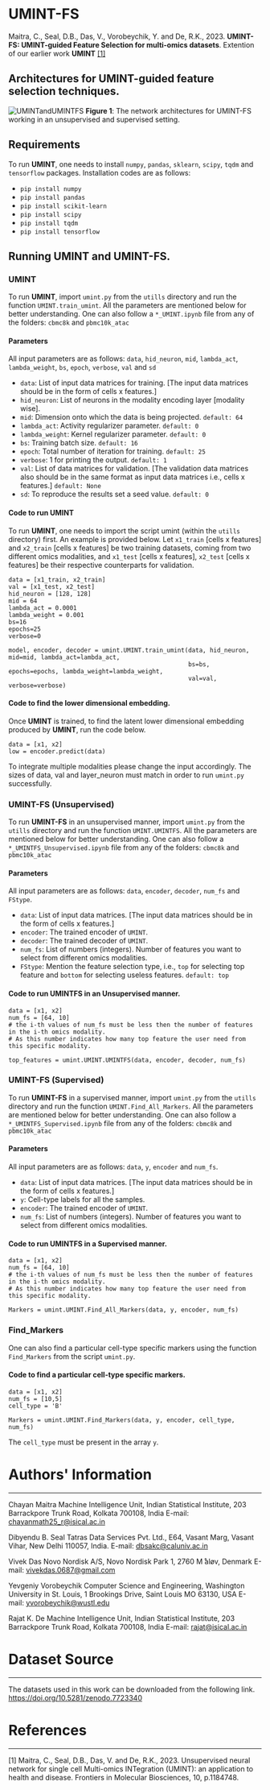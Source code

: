 # UMINT-FS
Maitra, C., Seal, D.B., Das, V., Vorobeychik, Y. and De, R.K., 2023. **UMINT-FS: UMINT-guided Feature Selection for multi-omics datasets**.
Extention of our earlier work **UMINT** [[1]](#1)

## Architectures for UMINT-guided feature selection techniques. 
![UMINTandUMINTFS](https://github.com/shallowlearner93/UMINT-FS/assets/113589317/c71915b0-7dff-4234-99d4-d3013b46f37e)
**Figure 1**: The network architectures for UMINT-FS working in an unsupervised and supervised setting.

## Requirements
To run **UMINT**, one needs to install `numpy`, `pandas`, `sklearn`, `scipy`, `tqdm` and `tensorflow` packages. Installation codes are as follows:
+ `pip install numpy`
+ `pip install pandas`
+ `pip install scikit-learn`
+ `pip install scipy`
+ `pip install tqdm`
+ `pip install tensorflow`

## Running UMINT and UMINT-FS.
### UMINT
To run **UMINT**, import `umint.py` from the `utills` directory and run the function `UMINT.train_umint`. All the parameters are mentioned below for better understanding. One can also follow a `*_UMINT.ipynb` file from any of the folders: `cbmc8k` and `pbmc10k_atac`

#### Parameters 
All input parameters are as follows: `data`, `hid_neuron`, `mid`, `lambda_act`, `lambda_weight`, `bs`, `epoch`, `verbose`, `val` and `sd`
+ `data`: List of input data matrices for training. [The input data matrices should be in the form of cells x features.]
+ `hid_neuron`: List of neurons in the modality encoding layer [modality wise].
+ `mid`: Dimension onto which the data is being projected. `default: 64`
+ `lambda_act`: Activity regularizer parameter. `default: 0`
+ `lambda_weight`: Kernel regularizer parameter. `default: 0`
+ `bs`: Training batch size. `default: 16`
+ `epoch`: Total number of iteration for training. `default: 25`
+ `verbose`: 1 for printing the output. `default: 1`
+ `val`: List of data matrices for validation. [The validation data matrices also should be in the same format as input data matrices i.e., cells x features.] `default: None`
+ `sd`: To reproduce the results set a seed value. `default: 0`

#### Code to run UMINT
To run **UMINT**, one needs to import the script umint (within the `utills` directory) first. An example is provided below. Let `x1_train` [cells x features] and `x2_train` [cells x features] be two training datasets, coming from two different omics modalities, and `x1_test` [cells x features], `x2_test` [cells x features] be their respective counterparts for validation.
```
data = [x1_train, x2_train]
val = [x1_test, x2_test]
hid_neuron = [128, 128]
mid = 64
lambda_act = 0.0001
lambda_weight = 0.001
bs=16
epochs=25
verbose=0

model, encoder, decoder = umint.UMINT.train_umint(data, hid_neuron, mid=mid, lambda_act=lambda_act,
                                                  bs=bs, epochs=epochs, lambda_weight=lambda_weight,
                                                  val=val, verbose=verbose)
```
#### Code to find the lower dimensional embedding.
Once **UMINT** is trained, to find the latent lower dimensional embedding produced by **UMINT**, run the code below.
```
data = [x1, x2]
low = encoder.predict(data) 
```
To integrate multiple modalities please change the input accordingly. The sizes of data, val and layer_neuron must match in order to run `umint.py` successfully. 

### UMINT-FS (Unsupervised)
To run **UMINT-FS** in an unsupervised manner, import `umint.py` from the `utills` directory and run the function `UMINT.UMINTFS`. All the parameters are mentioned below for better understanding. One can also follow a `*_UMINTFS_Unsupervised.ipynb` file from any of the folders: `cbmc8k` and `pbmc10k_atac`

#### Parameters 
All input parameters are as follows: `data`, `encoder`, `decoder`, `num_fs` and `FStype`.
+ `data`: List of input data matrices. [The input data matrices should be in the form of cells x features.]
+ `encoder`: The trained encoder of `UMINT`.
+ `decoder`: The trained decoder of `UMINT`.
+ `num_fs`: List of numbers (integers). Number of features you want to select from different omics modalities. 
+ `FStype`: Mention the feature selection type, i.e., `top` for selecting top feature and `bottom` for selecting useless features. `default: top`

#### Code to run UMINTFS in an Unsupervised manner.
```
data = [x1, x2]
num_fs = [64, 10]
# the i-th values of num_fs must be less then the number of features in the i-th omics modality.
# As this number indicates how many top feature the user need from this specific modality.

top_features = umint.UMINT.UMINTFS(data, encoder, decoder, num_fs)
```


### UMINT-FS (Supervised)
To run **UMINT-FS** in a supervised manner, import `umint.py` from the `utills` directory and run the function `UMINT.Find_All_Markers`. All the parameters are mentioned below for better understanding. One can also follow a `*_UMINTFS_Supervised.ipynb` file from any of the folders: `cbmc8k` and `pbmc10k_atac`

#### Parameters 
All input parameters are as follows: `data`, `y`, `encoder` and `num_fs`.
+ `data`: List of input data matrices. [The input data matrices should be in the form of cells x features.]
+ `y`: Cell-type labels for all the samples. 
+ `encoder`: The trained encoder of `UMINT`.
+ `num_fs`: List of numbers (integers). Number of features you want to select from different omics modalities. 

#### Code to run UMINTFS in a Supervised manner.
```
data = [x1, x2]
num_fs = [64, 10]
# the i-th values of num_fs must be less then the number of features in the i-th omics modality.
# As this number indicates how many top feature the user need from this specific modality.

Markers = umint.UMINT.Find_All_Markers(data, y, encoder, num_fs)
```
### Find_Markers
One can also find a particular cell-type specific markers using the function `Find_Markers` from the script `umint.py`.

#### Code to find a particular cell-type specific markers.
```
data = [x1, x2]
num_fs = [10,5]
cell_type = 'B'

Markers = umint.UMINT.Find_Markers(data, y, encoder, cell_type, num_fs)
```
The `cell_type` must be present in the array `y`. 

# Authors' Information
--------------------
Chayan Maitra
Machine Intelligence Unit, Indian Statistical Institute,
203 Barrackpore Trunk Road, Kolkata 700108, India
E-mail: chayanmath25_r@isical.ac.in

Dibyendu B. Seal
Tatras Data Services Pvt. Ltd., E64, Vasant Marg, Vasant Vihar,
New Delhi 110057, India.
E-mail: dbsakc@caluniv.ac.in

Vivek Das
Novo Nordisk A/S,
Novo Nordisk Park 1, 2760 M ̊aløv, Denmark
E-mail: vivekdas.0687@gmail.com

Yevgeniy Vorobeychik
Computer Science and Engineering, Washington University in St. Louis,
1 Brookings Drive, Saint Louis MO 63130, USA
E-mail: yvorobeychik@wustl.edu

Rajat K. De
Machine Intelligence Unit, Indian Statistical Institute,
203 Barrackpore Trunk Road, Kolkata 700108, India
E-mail: rajat@isical.ac.in


# Dataset Source
--------------
The datasets used in this work can be downloaded from the following link.
https://doi.org/10.5281/zenodo.7723340

# References
--------------
<a id="1">[1]</a>
Maitra, C., Seal, D.B., Das, V. and De, R.K., 2023. Unsupervised neural network for single cell Multi-omics INTegration (UMINT): an application to health and disease. Frontiers in Molecular Biosciences, 10, p.1184748.
